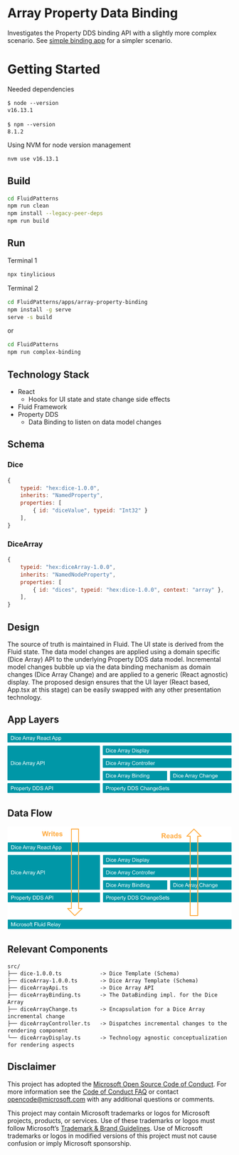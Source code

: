 # Array Property Data Binding 

Investigates the Property DDS binding API with a slightly more complex scenario. See [simple binding app](../simple-property-binding) for a simpler scenario.


# Getting Started

Needed dependencies
```
$ node --version
v16.13.1

$ npm --version
8.1.2
```

Using NVM for node version management
```sh
nvm use v16.13.1
```
## Build

```sh
cd FluidPatterns
npm run clean
npm install --legacy-peer-deps
npm run build
```


## Run

Terminal 1

```sh
npx tinylicious
```

Terminal 2

```sh
cd FluidPatterns/apps/array-property-binding
npm install -g serve
serve -s build
```
or

```sh
cd FluidPatterns
npm run complex-binding
```

## Technology Stack

- React
  - Hooks for UI state and state change side effects
- Fluid Framework
- Property DDS
  - Data Binding to listen on data model changes

## Schema

### Dice

```js
{
    typeid: "hex:dice-1.0.0",
    inherits: "NamedProperty",
    properties: [
        { id: "diceValue", typeid: "Int32" }
    ],
}
```

### DiceArray 

```js
{
    typeid: "hex:diceArray-1.0.0",
    inherits: "NamedNodeProperty",
    properties: [
        { id: "dices", typeid: "hex:dice-1.0.0", context: "array" },
    ],
}
```

## Design

The source of truth is maintained in Fluid. The UI state is derived from the Fluid state. The data model changes are applied using a domain specific (Dice Array) API to the underlying Property DDS data model. Incremental model changes bubble up via the data binding mechanism as domain changes (Dice Array Change) and are applied to a generic (React agnostic) display. The proposed design ensures that the UI layer (React based, App.tsx at this stage) can be easily swapped with any other presentation technology.


## App Layers

![Application Layers](./doc/img/app-layers.png)

## Data Flow

![Data Flow](./doc/img/data-flow.png)


## Relevant Components

```
src/
├── dice-1.0.0.ts            -> Dice Template (Schema)
├── diceArray-1.0.0.ts       -> Dice Array Template (Schema)
├── diceArrayApi.ts          -> Dice Array API 
├── diceArrayBinding.ts      -> The DataBinding impl. for the Dice Array
├── diceArrayChange.ts       -> Encapsulation for a Dice Array incremental change
├── diceArrayController.ts   -> Dispatches incremental changes to the rendering component
└── diceArrayDisplay.ts      -> Technology agnostic conceptualization for rendering aspects
```


## Disclaimer

This project has adopted the [Microsoft Open Source Code of Conduct](https://opensource.microsoft.com/codeofconduct/).
For more information see the [Code of Conduct FAQ](https://opensource.microsoft.com/codeofconduct/faq/) or contact
[opencode@microsoft.com](mailto:opencode@microsoft.com) with any additional questions or comments.

This project may contain Microsoft trademarks or logos for Microsoft projects, products, or services. Use of these
trademarks or logos must follow Microsoft’s [Trademark & Brand Guidelines](https://www.microsoft.com/trademarks). Use of
Microsoft trademarks or logos in modified versions of this project must not cause confusion or imply Microsoft
sponsorship.

